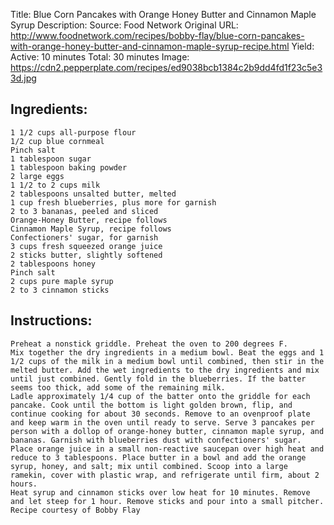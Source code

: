 Title: Blue Corn Pancakes with Orange Honey Butter and Cinnamon Maple Syrup
Description: 
Source: Food Network
Original URL: http://www.foodnetwork.com/recipes/bobby-flay/blue-corn-pancakes-with-orange-honey-butter-and-cinnamon-maple-syrup-recipe.html
Yield: 
Active: 10 minutes
Total: 30 minutes
Image: https://cdn2.pepperplate.com/recipes/ed9038bcb1384c2b9dd4fd1f23c5e33d.jpg
## Ingredients:
	1 1/2 cups all-purpose flour
	1/2 cup blue cornmeal
	Pinch salt
	1 tablespoon sugar
	1 tablespoon baking powder
	2 large eggs
	1 1/2 to 2 cups milk
	2 tablespoons unsalted butter, melted
	1 cup fresh blueberries, plus more for garnish
	2 to 3 bananas, peeled and sliced
	Orange-Honey Butter, recipe follows
	Cinnamon Maple Syrup, recipe follows
	Confectioners' sugar, for garnish
	3 cups fresh squeezed orange juice
	2 sticks butter, slightly softened
	2 tablespoons honey
	Pinch salt
	2 cups pure maple syrup
	2 to 3 cinnamon sticks

## Instructions:
	Preheat a nonstick griddle. Preheat the oven to 200 degrees F.
	Mix together the dry ingredients in a medium bowl. Beat the eggs and 1 1/2 cups of the milk in a medium bowl until combined, then stir in the melted butter. Add the wet ingredients to the dry ingredients and mix until just combined. Gently fold in the blueberries. If the batter seems too thick, add some of the remaining milk.
	Ladle approximately 1/4 cup of the batter onto the griddle for each pancake. Cook until the bottom is light golden brown, flip, and continue cooking for about 30 seconds. Remove to an ovenproof plate and keep warm in the oven until ready to serve. Serve 3 pancakes per person with a dollop of orange-honey butter, cinnamon maple syrup, and bananas. Garnish with blueberries dust with confectioners' sugar.
	Place orange juice in a small non-reactive saucepan over high heat and reduce to 3 tablespoons. Place butter in a bowl and add the orange syrup, honey, and salt; mix until combined. Scoop into a large ramekin, cover with plastic wrap, and refrigerate until firm, about 2 hours.
	Heat syrup and cinnamon sticks over low heat for 10 minutes. Remove and let steep for 1 hour. Remove sticks and pour into a small pitcher.
	Recipe courtesy of Bobby Flay

